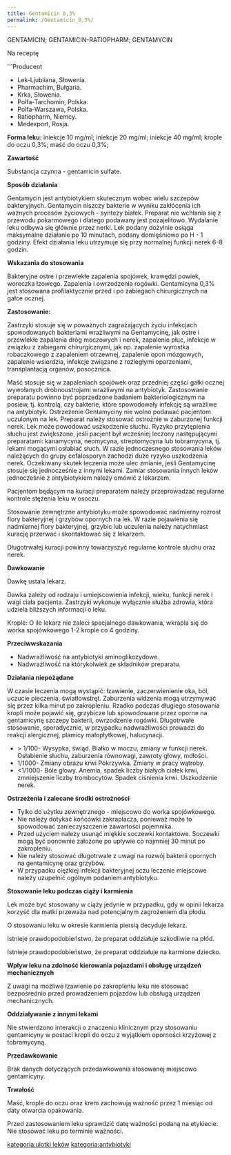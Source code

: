 ```yaml
---
title: Gentamicin 0,3%
permalink: /Gentamicin_0,3%/
---
```


GENTAMICIN; GENTAMICIN-RATIOPHARM; GENTAMYCIN

Na receptę

'''Producent

-   Lek-Ljubliana, Słowenia.
-   Pharmachim, Bułgaria.
-   Krka, Słowenia.
-   Polfa-Tarchomin, Polska.
-   Polfa-Warszawa, Polska.
-   Ratiopharm, Niemcy.
-   Medexport, Rosja.

**Forma leku:** iniekcje 10 mg/ml; iniekcje 20 mg/ml; iniekcje 40 mg/ml; krople do oczu 0,3%; maść do oczu 0,3%;

**Zawartość**

Substancja czynna - gentamicin sulfate.

**Sposób działania**

Gentamycin jest antybiotykiem skutecznym wobec wielu szczepów bakteryjnych. Gentamycin niszczy bakterie w wyniku zakłócenia ich ważnych procesów życiowych - syntezy białek. Preparat nie wchłania się z przewodu pokarmowego i dlatego podawany jest pozajelitowo. Wydalanie leku odbywa się głównie przez nerki. Lek podany dożylnie osiąga maksymalne działanie po 10 minutach, podany domięśniowo po H - 1 godziny. Efekt działania leku utrzymuje się przy normalnej funkcji nerek 6-8 godzin.

**Wskazania do stosowania**

Bakteryjne ostre i przewlekłe zapalenia spojówek, krawędzi powiek, woreczka łzowego. Zapalenia i owrzodzenia rogówki. Gentamicyna 0,3% jest stosowana profilaktycznie przed i po zabiegach chirurgicznych na gałce ocznej.

**Zastosowanie:**

Zastrzyki stosuje się w poważnych zagrażających życiu infekcjach spowodowanych bakteriami wrażliwymi na Gentamycinę, jak ostre i przewlekłe zapalenia dróg moczowych i nerek, zapalenie płuc, infekcje w związku z zabiegami chirurgicznymi, jak np. zapalenie wyrostka robaczkowego z zapaleniem otrzewnej, zapalenie opon mózgowych, zapalenie wsierdzia, infekcje związane z rozległymi oparzeniami, transplantacją organów, posocznica.

Maść stosuje się w zapaleniach spojówek oraz przedniej części gałki ocznej wywołanych drobnoustrojami wrażliwymi na antybiotyk. Zastosowanie preparatu powinno być poprzedzone badaniem bakteriologicznym na posiew, tj. kontrolą, czy bakterie, które spowodowały infekcję są wrażliwe na antybiotyk. Ostrzeżenie Gentamyciny nie wolno podawać pacjentom uczulonym na lek. Preparat należy stosować ostrożnie w zaburzonej funkcji nerek. Lek może powodować uszkodzenie słuchu. Ryzyko przytępienia słuchu jest zwiększone, jeśli pacjent był wcześniej leczony następującymi preparatami: kanamycyna, neomycyna, streptomycyna lub tobramycyna, tj. lekami mogącymi osłabiać słuch. W razie jednoczesnego stosowania leków należących do grupy cefalosporyn zachodzi duże ryzyko uszkodzenia nerek. Oczekiwany skutek leczenia może ulec zmianie, jeśli Gentamycinę stosuje się jednocześnie z innymi lekami. Zamiar stosowania innych leków jednocześnie z antybiotykiem należy omówić z lekarzem.

Pacjentom będącym na kuracji preparatem należy przeprowadzać regularne kontrole stężenia leku w osoczu.

Stosowanie zewnętrzne antybiotyku może spowodować nadmierny rozrost flory bakteryjnej i grzybów opornych na lek. W razie pojawienia się nadmiernej flory bakteryjnej, grzybic lub uczulenia należy natychmiast kurację przerwać i skontaktować się z lekarzem.

Długotrwałej kuracji powinny towarzyszyć regularne kontrole słuchu oraz nerek.

**Dawkowanie**

Dawkę ustala lekarz.

Dawka zależy od rodzaju i umiejscowienia infekcji, wieku, funkcji nerek i wagi ciała pacjenta. Zastrzyki wykonuje wyłącznie służba zdrowia, która udziela bliższych informacji o leku.

Krople: O ile lekarz nie zaleci specjalnego dawkowania, wkrapla się do worka spojówkowego 1-2 krople co 4 godziny.

**Przeciwwskazania**

-   Nadwrażliwość na antybiotyki aminoglikozydowe.
-   Nadwrażliwość na którykolwiek ze składników preparatu.

**Działania niepożądane**

W czasie leczenia mogą wystąpić: łzawienie, zaczerwienienie oka, ból, uczucie pieczenia, światłowstręt. Zaburzenia widzenia mogą utrzymywać się przez kilka minut po zakropleniu. Rzadko podczas długiego stosowania kropli może pojawić się, grzybicze lub spowodowane przez oporne na gentamicynę szczepy bakterii, owrzodzenie rogówki. Długotrwałe stosowanie, sporadycznie, w przypadku nadwrażliwości prowadzi do reakcji alergicznej, plamicy małopłytkowej, halucynacji.

-   \> 1/100- Wysypka, świąd. Białko w moczu, zmiany w funkcji nerek. Osłabienie słuchu, zaburzenia równowagi, zawroty głowy, mdłości.
-   1/1000- Zmiany obrazu krwi Pokrzywka. Zmiany w pracy wątroby.
-   \<1/1000- Bóle głowy. Anemia, spadek liczby białych ciałek krwi, zmniejszenie liczby trombocytów. Spadek ciśnienia krwi. Uszkodzenie nerek.

**Ostrzeżenia i zalecane środki ostrożności**

-   Tylko do użytku zewnętrznego - miejscowo do worka spojówkowego.
-   Nie należy dotykać końcówki zakraplacza, ponieważ może to spowodować zanieczyszczenie zawartości pojemnika.
-   Przed użyciem należy usunąć miękkie soczewki kontaktowe. Soczewki mogą być ponownie założone po upływie co najmniej 30 minut po zakropleniu.
-   Nie należy stosować długotrwale z uwagi na rozwój bakterii opornych na gentamicynę oraz grzybów.
-   W przypadku ciężkiej infekcji bakteryjnej oczu leczenie miejscowe należy uzupełnić ogólnym podaniem antybiotyku.

**Stosowanie leku podczas ciąży i karmienia**

Lek może być stosowany w ciąży jedynie w przypadku, gdy w opinii lekarza korzyść dla matki przeważa nad potencjalnym zagrożeniem dla płodu.

O stosowaniu leku w okresie karmienia piersią decyduje lekarz.

Istnieje prawdopodobieństwo, że preparat oddziałuje szkodliwie na płód.

Istnieje prawdopodobieństwo, że preparat oddziałuje na karmione dziecko.

**Wpływ leku na zdolność kierowania pojazdami i obsługę urządzeń mechanicznych**

Z uwagi na możliwe łzawienie po zakropleniu leku nie stosować bezpośrednio przed prowadzeniem pojazdów lub obsługą urządzeń mechanicznych.

**Oddziaływanie z innymi lekami**

Nie stwierdzono interakcji o znaczeniu klinicznym przy stosowaniu gentamicyny w postaci kropli do oczu z wyjątkiem oporności krzyżowej z tobramycyną.

**Przedawkowanie**

Brak danych dotyczących przedawkowania stosowanej miejscowo gentamicyny.

**Trwałość**

Maść, krople do oczu oraz krem zachowują ważność przez 1 miesiąc od daty otwarcia opakowania.

Przed zastosowaniem leku sprawdzić datę ważności podaną na etykiecie. Nie stosować leku po terminie ważności.

[kategoria:ulotki leków](/kategoria:ulotki_leków "wikilink") [kategoria:antybiotyki](/kategoria:antybiotyki "wikilink")